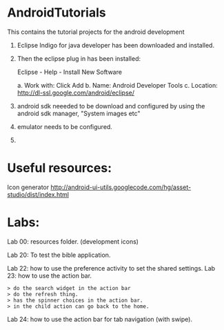 AndroidTutorials
================


This contains the tutorial projects for the android development


1. Eclipse Indigo for java developer has been downloaded and installed. 
2. Then the eclipse plug in has been installed: 
    

    Eclipse - Help - Install New Software

    a. Work with: Click Add
    b. Name: Android Developer Tools
    c. Location: http://dl-ssl.google.com/android/eclipse/

3. android sdk neeeded to be download and configured by using the android sdk manager, "System images etc"
4. emulator needs to be configured. 
5. 





Useful resources:
================

Icon generator
http://android-ui-utils.googlecode.com/hg/asset-studio/dist/index.html







Labs:
================
Lab 00: resources folder. (development icons)

Lab 20: To test the bible application.

Lab 22: how to use the preference activity to set the shared settings. 
Lab 23: how to use the action bar.

	> do the search widget in the action bar
	> do the refresh thing.
	> has the spinner choices in the action bar. 
	> in the child action can go back to the home.

Lab 24: how to use the action bar for tab navigation (with swipe).